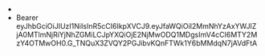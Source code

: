 -
- Bearer eyJhbGciOiJIUzI1NiIsInR5cCI6IkpXVCJ9.eyJfaWQiOiI2MmNhYzAxYWJlZjA0MTlmNjRiYjNhZGMiLCJpYXQiOjE2NjMwODQ1MDgsImV4cCI6MTY2MzY4OTMwOH0.G_TNQuX3ZVQY2PGJibvKQnFTWk1Y6bMMdqN7jAVdFtA